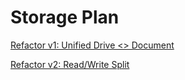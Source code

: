 # Storage Plan

[Refactor v1: Unified Drive <> Document](Storage%20Plan%201f81f4740a7f807f8ec6d26750f1b4b1/Refactor%20v1%20Unified%20Drive%20Document%201ca1f4740a7f8073abe1c16a4e504ea7.md)

[Refactor v2: Read/Write Split](Storage%20Plan%201f81f4740a7f807f8ec6d26750f1b4b1/Refactor%20v2%20Read%20Write%20Split%201f81f4740a7f80e09edfc97f78763157.md)